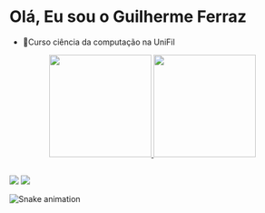 # Olá, Eu sou o Guilherme Ferraz

- 📘Curso ciência da computação na UniFil


<div align="center">
  <a href="https://github.com/GuilhermeFerrazC">
  <img height="180em" src="https://github-readme-stats.vercel.app/api?username=GuilhermeFerrazC&show_icons=true&theme=dracula&include_all_commits=true&count_private=true"/>
  <img height="180em" src="https://github-readme-stats.vercel.app/api/top-langs/?username=GuilhermeFerrazC&layout=compact&langs_count=7&theme=dracula"/>
</div>

##

<div>

  <a href="https://www.instagram.com/guilhermeferrazc/" target="_blank"><img src="https://img.shields.io/badge/-Instagram-%23E4405F?style=for-the-badge&logo=instagram&logoColor=white" target="_blank"></a>
  <a href="https://www.linkedin.com/in/guilherme-ferraz-candido-1ba48b234/" target="_blank"><img src="https://img.shields.io/badge/-LinkedIn-%230077B5?style=for-the-badge&logo=linkedin&logoColor=white" target="_blank"></a> 

  ![Snake animation](https://github.com/GuilhermeFerrazC/GuilhermeFerrazC/blob/output/github-contribution-grid-snake.svg)
  
</div>
